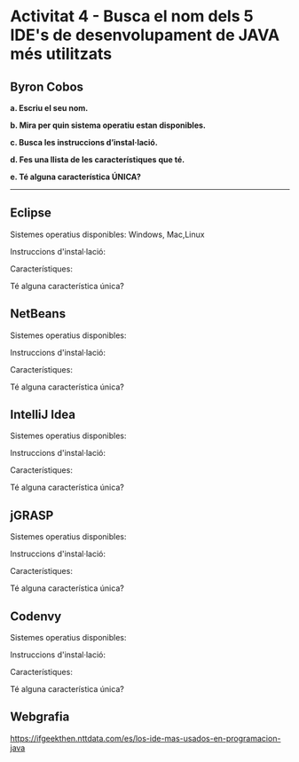 # Activitat 4 - Busca el nom dels 5 IDE's de desenvolupament de JAVA més utilitzats

##  Byron Cobos

**a. Escriu el seu nom.**

**b. Mira per quin sistema operatiu estan disponibles.**

**c. Busca les instruccions d’instal·lació.**

**d. Fes una llista de les característiques que té.**

**e. Té alguna característica ÚNICA?**

---

## Eclipse

Sistemes operatius disponibles: Windows, Mac,Linux

Instruccions d'instal·lació:

Característiques:

Té alguna característica única?


## NetBeans

Sistemes operatius disponibles: 

Instruccions d'instal·lació:

Característiques:

Té alguna característica única?

## IntelliJ Idea

Sistemes operatius disponibles: 

Instruccions d'instal·lació:

Característiques:

Té alguna característica única?

## jGRASP

Sistemes operatius disponibles: 

Instruccions d'instal·lació:

Característiques:

Té alguna característica única?

## Codenvy

Sistemes operatius disponibles: 

Instruccions d'instal·lació:

Característiques:

Té alguna característica única?

## Webgrafia

https://ifgeekthen.nttdata.com/es/los-ide-mas-usados-en-programacion-java
